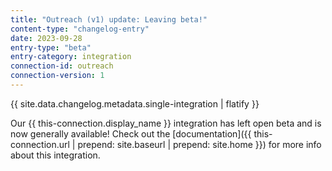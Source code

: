 ```yaml
---
title: "Outreach (v1) update: Leaving beta!"
content-type: "changelog-entry"
date: 2023-09-28
entry-type: "beta"
entry-category: integration
connection-id: outreach
connection-version: 1
---
```

{{ site.data.changelog.metadata.single-integration | flatify }}

Our {{ this-connection.display_name }} integration has left open beta and is now generally available! Check out the [documentation]({{ this-connection.url | prepend: site.baseurl | prepend: site.home }}) for more info about this integration.

